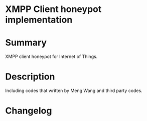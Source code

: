 # XMPP Client honeypot implementation


# Summary
XMPP client honeypot for Internet of Things.

# Description
Including codes that written by Meng Wang and third party codes.

# Changelog



